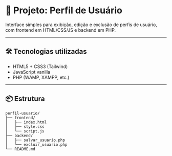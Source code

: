 # 💼 Projeto: Perfil de Usuário

Interface simples para exibição, edição e exclusão de perfis de usuário, com frontend em HTML/CSS/JS e backend em PHP.

---

## 🛠️ Tecnologias utilizadas

- HTML5 + CSS3 (Tailwind)
- JavaScript vanilla
- PHP (WAMP, XAMPP, etc.)

---

## 📦 Estrutura

```text
perfil-usuario/
├── frontend/
│   ├── index.html
│   ├── style.css
│   └── script.js
├── backend/
│   ├── salvar_usuario.php
│   └── excluir_usuario.php
└── README.md
